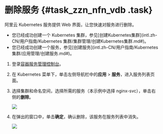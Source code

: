 # 删除服务 {#task_zzn_nfn_vdb .task}

阿里云 Kubernetes 服务提供 Web 界面，让您快速对服务进行删除。

-   您已经成功创建一个 Kubernetes 集群，参见[创建Kubernetes集群](intl.zh-CN/用户指南/Kubernetes 集群/集群管理/创建Kubernetes集群.md#)。
-   您已经成功创建一个服务，参见[创建服务](intl.zh-CN/用户指南/Kubernetes 集群/应用管理/创建服务.md#)。

1.  登录[容器服务管理控制台](https://cs.console.aliyun.com)。 
2.  在 Kubernetes 菜单下，单击左侧导航栏中的**应用** \> **服务**，进入服务列表页面。 
3.  选择集群和命名空间，选择所需的服务（本示例中选择 nginx-svc），单击右侧的**删除**。 

    ![](http://static-aliyun-doc.oss-cn-hangzhou.aliyuncs.com/assets/img/16667/154475418611020_zh-CN.png)

4.  在弹出的窗口中，单击**确定**，确认删除，该服务在服务列表中消失。 

    ![](http://static-aliyun-doc.oss-cn-hangzhou.aliyuncs.com/assets/img/16667/154475418611021_zh-CN.png)


